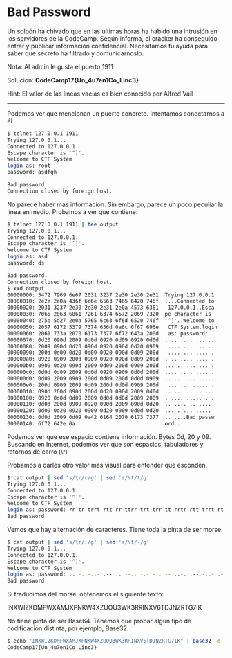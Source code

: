 # Bad Password

Un solpón ha chivado que en las ultimas horas ha habido una intrusión en los servidores de la CodeCamp. Según informa, el cracker ha conseguido entrar y publicar información confidencial. Necesitamos tu ayuda para saber que secreto ha filtrado y comunicarnoslo.

Nota: Al admin le gusta el puerto 1911

Solucion: **CodeCamp17{Un_4u7en1Co_Linc3}**

Hint: El valor de las líneas vacías es bien conocido por Alfred Vail

-------------------------------------------------------

Podemos ver que mencionan un puerto concreto. Intentamos conectarnos a él

```bash
$ telnet 127.0.0.1 1911
Trying 127.0.0.1...
Connected to 127.0.0.1.
Escape character is '^]'.
Welcome to CTF System
login as: root
password: asdfgh

Bad password.
Connection closed by foreign host.
```

No parece haber mas información. Sin embargo, parece un poco peculiar la línea en medio. Probamos a ver que contiene:

```bash
$ telnet 127.0.0.1 1911 | tee output
Trying 127.0.0.1...
Connected to 127.0.0.1.
Escape character is '^]'.
Welcome to CTF System
login as: asd
password: ds

Bad password.
Connection closed by foreign host.
$ xxd output 
00000000: 5472 7969 6e67 2031 3237 2e30 2e30 2e31  Trying 127.0.0.1
00000010: 2e2e 2e0a 436f 6e6e 6563 7465 6420 746f  ....Connected to
00000020: 2031 3237 2e30 2e30 2e31 2e0a 4573 6361   127.0.0.1..Esca
00000030: 7065 2063 6861 7261 6374 6572 2069 7320  pe character is 
00000040: 275e 5d27 2e0a 5765 6c63 6f6d 6520 746f  '^]'..Welcome to
00000050: 2057 6172 5379 7374 656d 0a6c 6f67 696e   CTF System.login
00000060: 2061 733a 2070 6173 7377 6f72 643a 200d   as: password: .
00000070: 0d20 090d 2009 0d0d 0920 0d09 0920 0d0d  . .. .... ... ..
00000080: 2009 090d 0d20 090d 0920 090d 0d20 0909   .... ... ... ..
00000090: 200d 0d09 0d20 0d09 0920 090d 0d09 200d   .... ... .... .
000000a0: 0920 0909 200d 0909 0920 090d 0d09 200d  . .. .... .... .
000000b0: 0909 0d20 090d 2009 0d09 200d 0909 200d  ... .. ... ... .
000000c0: 0d0d 0d09 2009 0d0d 0920 0909 0d0d 200d  .... .... .... .
000000d0: 0d09 2009 0909 200d 0d09 200d 0d0d 0909  .. ... ... .....
000000e0: 200d 0909 2009 0d09 200d 0d0d 0909 200d   ... ... ..... .
000000f0: 090d 200d 090d 200d 0d20 090d 2009 0d0d  .. ... .. .. ...
00000100: 0920 0d0d 0d09 2009 0d0d 0d0d 2009 2009  . .... ..... . .
00000110: 0d0d 200d 0909 0920 090d 2009 090d 0d20  .. .... .. .... 
00000120: 0d09 0d20 0920 0909 0d20 0909 0d0d 0d20  ... . ... ..... 
00000130: 0d0d 2009 0d09 0a42 6164 2070 6173 7377  .. ....Bad passw
00000140: 6f72 642e 0a                             ord..
```

Podemos ver que ese espacio contiene información. Bytes 0d, 20 y 09. Buscando en Internet, podemos ver que son espacios, tabuladores y retornos de carro (\r)


Probamos a darles otro valor mas visual para entender que esconden.


```bash
$ cat output | sed 's/\r/r/g' | sed 's/\t/t/g' 
Trying 127.0.0.1...
Connected to 127.0.0.1.
Escape character is '^]'.
Welcome to CTF System
login as: password: rr tr trrt rtt rr ttrr trt trr tt rrtr rtt trrt rt tt rttt trrt rttr tr trt rtt rrrrt trrt ttrr rrt ttt rrt rrrtt rtt trt rrrtt rtr rtr rr tr trrt rrrt trrrr t trr rttt tr ttrr rtr t ttr ttrrr rr trt
Bad password.
```


Vemos que hay alternación de caracteres. Tiene toda la pinta de ser morse.

```bash
$ cat output | sed 's/\r/./g' | sed 's/\t/-/g' 
Trying 127.0.0.1...
Connected to 127.0.0.1.
Escape character is '^]'.
Welcome to CTF System
login as: password: .. -. -..- .-- .. --.. -.- -.. -- ..-. .-- -..- .- -- .--- -..- .--. -. -.- .-- ....- -..- --.. ..- --- ..- ...-- .-- -.- ...-- .-. .-. .. -. -..- ...- -.... - -.. .--- -. --.. .-. - --. --... .. -.-
Bad password.
```


Si traducimos del morse, obtenemos el siguiente texto:


INXWIZKDMFWXAMJXPNKW4XZUOU3WK3RRINXV6TDJNZRTG7IK


No tiene pinta de ser Base64. Tenemos que probar algun tipo de codificación distinta, por ejemplo, Base32.

```bash
$ echo "INXWIZKDMFWXAMJXPNKW4XZUOU3WK3RRINXV6TDJNZRTG7IK" | base32 -d
CodeCamp17{Un_4u7en1Co_Linc3}
```
